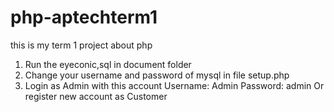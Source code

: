 # php-aptechterm1
this is my term 1 project about php


1.	Run the eyeconic,sql in document folder
2.	Change your username and password of mysql in file setup.php
3.	Login as Admin with this account
Username: Admin
Password: admin
Or register new account as Customer
